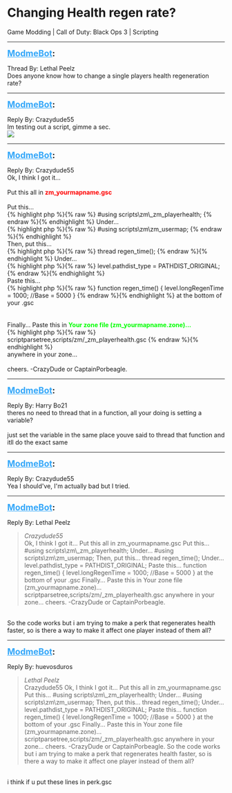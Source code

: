 # Changing Health regen rate?
Game Modding | Call of Duty: Black Ops 3 | Scripting

---
<strong style="font-size: 1.4em;"><span style="text-decoration: underline;text-decoration-color: #34a7f9;"><span style="color:#34a7f9;">ModmeBot</span></span>:</strong>

<p>Thread By: Lethal Peelz<br />Does anyone know how to change a single players health regeneration rate?</p>

---
<strong style="font-size: 1.4em;"><span style="text-decoration: underline;text-decoration-color: #34a7f9;"><span style="color:#34a7f9;">ModmeBot</span></span>:</strong>

<p>Reply By: Crazydude55<br />Im testing out a script, gimme a sec.<br /><img style="max-width: 500px;" src="http://aviacreations.com/modme/emoticons/smile.png"></p>

---
<strong style="font-size: 1.4em;"><span style="text-decoration: underline;text-decoration-color: #34a7f9;"><span style="color:#34a7f9;">ModmeBot</span></span>:</strong>

<p>Reply By: Crazydude55<br />Ok, I think I got it...<br /> <br />Put this all in <span style="color:#ff0000;"><strong>zm_yourmapname.gsc</strong></span><br /> <br />Put this...<br />{% highlight php %}{% raw %}
#using scripts\zm\_zm_playerhealth;
{% endraw %}{% endhighlight %}
Under...<br />{% highlight php %}{% raw %}
#using scripts\zm\zm_usermap;
{% endraw %}{% endhighlight %}
 <br />Then, put this...<br />{% highlight php %}{% raw %}
thread regen_time();
{% endraw %}{% endhighlight %}
Under...<br />{% highlight php %}{% raw %}
level.pathdist_type = PATHDIST_ORIGINAL;
{% endraw %}{% endhighlight %}
 <br />Paste this...<br />{% highlight php %}{% raw %}
function regen_time()
	{
		level.longRegenTime = 1000; //Base = 5000
	}
{% endraw %}{% endhighlight %}
at the bottom of your .gsc<br /> <br /> <br />Finally... Paste this in <strong><span style="color:#00ff00;">Your zone file (zm_yourmapname.zone)...</span></strong><br />{% highlight php %}{% raw %}
scriptparsetree,scripts/zm/_zm_playerhealth.gsc
{% endraw %}{% endhighlight %}
 <br />anywhere in your zone...<br /> <br />cheers. -CrazyDude or CaptainPorbeagle.</p>

---
<strong style="font-size: 1.4em;"><span style="text-decoration: underline;text-decoration-color: #34a7f9;"><span style="color:#34a7f9;">ModmeBot</span></span>:</strong>

<p>Reply By: Harry Bo21<br />theres no need to thread that in a function, all your doing is setting a variable?<br /> <br />just set the variable in the same place youve said to thread that function and itll do the exact same</p>

---
<strong style="font-size: 1.4em;"><span style="text-decoration: underline;text-decoration-color: #34a7f9;"><span style="color:#34a7f9;">ModmeBot</span></span>:</strong>

<p>Reply By: Crazydude55<br />Yea I should&#39;ve, I&#39;m actually bad but I tried.</p>

---
<strong style="font-size: 1.4em;"><span style="text-decoration: underline;text-decoration-color: #34a7f9;"><span style="color:#34a7f9;">ModmeBot</span></span>:</strong>

<p>Reply By: Lethal Peelz<br /><blockquote><em>Crazydude55</em><br />Ok, I think I got it...   Put this all in zm_yourmapname.gsc   Put this... #using scripts\zm\_zm_playerhealth; Under... #using scripts\zm\zm_usermap;   Then, put this... thread regen_time(); Under... level.pathdist_type = PATHDIST_ORIGINAL;   Paste this... function regen_time() { level.longRegenTime = 1000; //Base = 5000 } at the bottom of your .gsc     Finally... Paste this in Your zone file (zm_yourmapname.zone)... scriptparsetree,scripts/zm/_zm_playerhealth.gsc   anywhere in your zone...   cheers. -CrazyDude or CaptainPorbeagle.</blockquote><br /> So the code works but i am trying to make a perk that regenerates health faster, so is there a way to make it affect one player instead of them all?</p>

---
<strong style="font-size: 1.4em;"><span style="text-decoration: underline;text-decoration-color: #34a7f9;"><span style="color:#34a7f9;">ModmeBot</span></span>:</strong>

<p>Reply By: huevosduros<br /><blockquote><em>Lethal Peelz</em><br />Crazydude55 Ok, I think I got it...   Put this all in zm_yourmapname.gsc   Put this... #using scripts\zm\_zm_playerhealth; Under... #using scripts\zm\zm_usermap;   Then, put this... thread regen_time(); Under... level.pathdist_type = PATHDIST_ORIGINAL;   Paste this... function regen_time() { level.longRegenTime = 1000; //Base = 5000 } at the bottom of your .gsc     Finally... Paste this in Your zone file (zm_yourmapname.zone)... scriptparsetree,scripts/zm/_zm_playerhealth.gsc   anywhere in your zone...   cheers. -CrazyDude or CaptainPorbeagle.  So the code works but i am trying to make a perk that regenerates health faster, so is there a way to make it affect one player instead of them all?</blockquote><br /> i think if u put these lines in perk.gsc</p>
